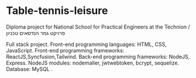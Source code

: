 # Table-tennis-leisure
Diploma project for National School for Practical Engineers at the Technion /  פרויקט גמר הנדסאים טכניון

Full stack project. 
Front-end programming languages: HTML, CSS, JavaScript.
Front-end programming frameworks: ReactJS,Syncfusion,Tailwind. 
Back-end programming frameworks: NodeJS, Express. 
NodeJS modules: nodemaller, jwtwebtoken, bcrypt, sequelize. 
Database: MySQL .
